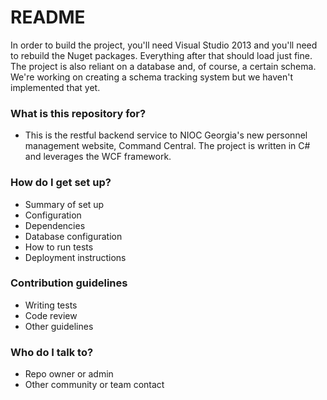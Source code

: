 # README #

In order to build the project, you'll need Visual Studio 2013 and you'll need to rebuild the Nuget packages.  Everything after that should load just fine.  The project is also reliant on a database and, of course, a certain schema.  We're working on creating a schema tracking system but we haven't implemented that yet.

### What is this repository for? ###

* This is the restful backend service to NIOC Georgia's new personnel management website, Command Central.  The project is written in C# and leverages the WCF framework.

### How do I get set up? ###

* Summary of set up
* Configuration
* Dependencies
* Database configuration
* How to run tests
* Deployment instructions

### Contribution guidelines ###

* Writing tests
* Code review
* Other guidelines

### Who do I talk to? ###

* Repo owner or admin
* Other community or team contact